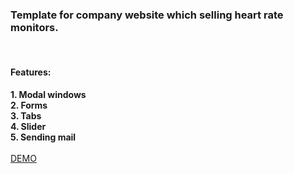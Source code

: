 
<h3>Template for company website which selling heart rate monitors.</h3><br>
<h4>Features:</h4>
<strong>1. Modal windows</strong><br>
<strong>2. Forms</strong><br>
<strong>3. Tabs</strong><br>
<strong>4. Slider</strong><br>
<strong>5. Sending mail</strong><br><br>
<a href="https://runsmart.ibstudio.org/">DEMO</a></center>
